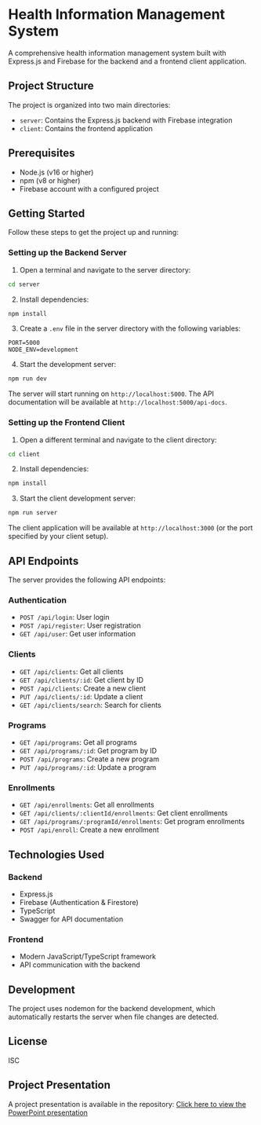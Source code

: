 # Health Information Management System

A comprehensive health information management system built with Express.js and Firebase for the backend and a frontend client application.

## Project Structure

The project is organized into two main directories:
- `server`: Contains the Express.js backend with Firebase integration
- `client`: Contains the frontend application

## Prerequisites

- Node.js (v16 or higher)
- npm (v8 or higher)
- Firebase account with a configured project

## Getting Started

Follow these steps to get the project up and running:

### Setting up the Backend Server

1. Open a terminal and navigate to the server directory:
```bash
cd server
```

2. Install dependencies:
```bash
npm install
```

3. Create a `.env` file in the server directory with the following variables:
```
PORT=5000
NODE_ENV=development
```

4. Start the development server:
```bash
npm run dev
```

The server will start running on `http://localhost:5000`. The API documentation will be available at `http://localhost:5000/api-docs`.

### Setting up the Frontend Client

1. Open a different terminal and navigate to the client directory:
```bash
cd client
```

2. Install dependencies:
```bash
npm install
```

3. Start the client development server:
```bash
npm run server
```

The client application will be available at `http://localhost:3000` (or the port specified by your client setup).

## API Endpoints

The server provides the following API endpoints:

### Authentication
- `POST /api/login`: User login
- `POST /api/register`: User registration
- `GET /api/user`: Get user information

### Clients
- `GET /api/clients`: Get all clients
- `GET /api/clients/:id`: Get client by ID
- `POST /api/clients`: Create a new client
- `PUT /api/clients/:id`: Update a client
- `GET /api/clients/search`: Search for clients

### Programs
- `GET /api/programs`: Get all programs
- `GET /api/programs/:id`: Get program by ID
- `POST /api/programs`: Create a new program
- `PUT /api/programs/:id`: Update a program

### Enrollments
- `GET /api/enrollments`: Get all enrollments
- `GET /api/clients/:clientId/enrollments`: Get client enrollments
- `GET /api/programs/:programId/enrollments`: Get program enrollments
- `POST /api/enroll`: Create a new enrollment

## Technologies Used

### Backend
- Express.js
- Firebase (Authentication & Firestore)
- TypeScript
- Swagger for API documentation

### Frontend
- Modern JavaScript/TypeScript framework
- API communication with the backend

## Development

The project uses nodemon for the backend development, which automatically restarts the server when file changes are detected.

## License

ISC
## Project Presentation

A project presentation is available in the repository:
[Click here to view the PowerPoint presentation](docs/HEALTH-SYS.pptx)
